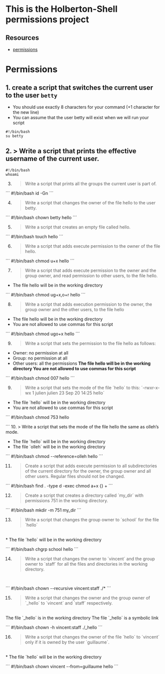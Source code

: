 # This is the Holberton-Shell permissions project
## Resources
* [permissions](https://linuxcommand.org/lc3_lts0090.php)

# Permissions
## 1. create a script that switches the current user to the user `betty`
* You should use exactly 8 characters for your command (+1 character for the new line)
* You can assume that the user betty will exist when we will run your script
```
#!/bin/bash
su betty
```

## 2. > Write a script that prints the effective username of the current user.
```
#!/bin/bash
whoami
```

3. > Write a script that prints all the groups the current user is part of.

´´´
#!/bin/bash
id -Gn
´´´

4. > Write a script that changes the owner of the file hello to the user betty.

´´´
#!/bin/bash
chown betty hello 
´´´

5. > Write a script that creates an empty file called hello.

´´´
#!/bin/bash
touch hello 
´´´

6. > Write a script that adds execute permission to the owner of the file hello.

´´´
#!/bin/bash
chmod u+x hello
´´´

7. > Write a script that adds execute permission to the owner and the group owner, and read permission to other users, to the file hello.
* The file hello will be in the working directory

´´´
#!/bin/bash
chmod ug+x,o+r hello
´´´

8. > Write a script that adds execution permission to the owner, the group owner and the other users, to the file hello
* The file hello will be in the working directory
* You are not allowed to use commas for this script

´´´
#!/bin/bash
chmod ugo+x hello 
´´´

9. > Write a script that sets the permission to the file hello as follows:
* Owner: no permission at all
* Group: no permission at all
* Other users: all the permissions
**The file hello will be in the working directory You are not allowed to use commas for this script**

´´´
#!/bin/bash
chmod 007 hello 
´´´

9. > Write a script that sets the mode of the file ´hello´ to this:
´-rwxr-x-wx 1 julien julien 23 Sep 20 14:25 hello´
* The file ´hello´ will be in the working directory
* You are not allowed to use commas for this script

´´´
#!/bin/bash
chmod 753 hello

´´´
10. > Write a script that sets the mode of the file hello the same as olleh’s mode.
<br />
* The file ´hello´ will be in the working directory
* The file ´olleh´ will be in the working directory

´´´
#!/bin/bash
chmod --reference=olleh hello 
´´´

11. > Create a script that adds execute permission to all subdirectories of the current directory for the owner, the group owner and all other users. Regular files should not be changed.

´´´
#!/bin/bash
find . -type d -exec chmod a+x {} +
´´´

12. > Create a script that creates a directory called ´my_dir´ with permissions 751 in the working directory.

´´´
#!/bin/bash
mkdir -m 751 my_dir
´´´

13. > Write a script that changes the group owner to ´school´ for the file ´hello´
<br />
* The file ´hello´ will be in the working directory

´´´
#!/bin/bash
chgrp school hello
´´´

14. > Write a script that changes the owner to ´vincent´ and the group owner to ´staff´ for all the files and directories in the working directory.
<br />

´´´
#!/bin/bash
chown --recursive vincent:staff ./*
´´´

15. > Write a script that changes the owner and the group owner of ´_hello´ to ´vincent´ and ´staff´ respectively.
<br />
The file ´_hello´ is in the working directory
The file ´_hello´ is a symbolic link

´´´
#!/bin/bash
chown -h vincent:staff ./_hello
´´´
<br />

16. > Write a script that changes the owner of the file ´hello´ to ´vincent´ only if it is owned by the user ´guillaume´.
<br />
* The file ´hello´ will be in the working directory

´´´
#!/bin/bash
chown vincent --from=guillaume hello
´´´

